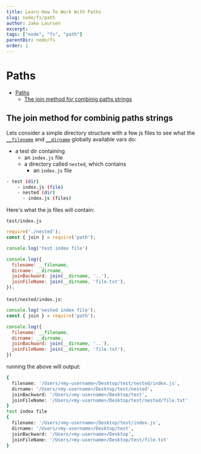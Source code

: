 ```yaml
---
title: Learn How To Work With Paths
slug: node/fs/path
author: Jake Laursen
excerpt: 
tags: ["node", "fs", "path"]
parentDir: node/fs
order: 1
---
```


# Paths

- [Paths](#paths)
  - [The join method for combinig paths strings](#the-join-method-for-combinig-paths-strings)

## The join method for combinig paths strings
Lets consider a simple directory structure with a few js files to see what the [`__filename`](https://nodejs.org/dist/latest-v18.x/docs/api/modules.html#__filename) and [`__dirname`](https://nodejs.org/dist/latest-v18.x/docs/api/modules.html#__dirname) globally available vars do:
- a test dir containing
  - an `index.js` file
  - a directory called `nested`, which contains
    - an `index.js` file
```bash
- test (dir)
    - index.js (file)
    - nested (dir)
      - index.js (files)
```

Here's what the js files will contain:  

`test/index.js`
```js
require('./nested');
const { join } = require('path');

console.log('test index file')

console.log({
  filename: __filename,
  dirname: __dirname,
  joinBackward: join(__dirname, '..'),
  joinFileName: join(__dirname, 'file.txt'),
});

```

`test/nested/index.js`:
```js
console.log('nested index file');
const { join } = require('path');

console.log({
  filename: __filename,
  dirname: __dirname,
  joinBackward: join(__dirname, '..'),
  joinFileName: join(__dirname, 'file.txt'),
})

```

running the above will output:
```bash
{
  filename: '/Users/<my-username>/Desktop/test/nested/index.js',
  dirname: '/Users/<my-username>/Desktop/test/nested',
  joinBackward: '/Users/<my-username>/Desktop/test',
  joinFileName: '/Users/<my-username>/Desktop/test/nested/file.txt'
}
test index file
{
  filename: '/Users/<my-username>/Desktop/test/index.js',
  dirname: '/Users/<my-username>/Desktop/test',
  joinBackward: '/Users/<my-username>/Desktop',
  joinFileName: '/Users/<my-username>/Desktop/test/file.txt'
}
```